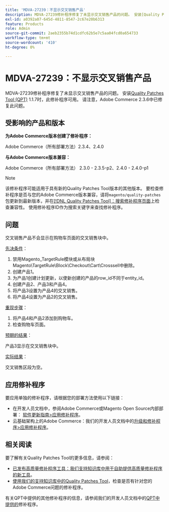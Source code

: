 ```yaml
---
title: 'MDVA-27239：不显示交叉销售产品'
description: MDVA-27239修补程序修复了未显示交叉销售产品的问题。 安装[Quality Patches Tool (QPT)](/help/announcements/adobe-commerce-announcements/magento-quality-patches-released-new-tool-to-self-serve-quality-patches.md) 1.1.7后，即可使用此修补程序。 请注意，Adobe Commerce 2.3.6中已修复此问题。
exl-id: a0392a07-645d-4811-8547-2c67e20b6313
feature: Products
role: Admin
source-git-commit: 2aeb2355b74d1cdfc62b5e7c5aa04fcd0a654733
workflow-type: tm+mt
source-wordcount: '410'
ht-degree: 0%

---
```


# MDVA-27239：不显示交叉销售产品

MDVA-27239修补程序修复了未显示交叉销售产品的问题。 安装[Quality Patches Tool (QPT)](/help/announcements/adobe-commerce-announcements/magento-quality-patches-released-new-tool-to-self-serve-quality-patches.md) 1.1.7时，此修补程序可用。 请注意，Adobe Commerce 2.3.6中已修复此问题。

## 受影响的产品和版本

**为Adobe Commerce版本创建了修补程序：**

Adobe Commerce（所有部署方法）2.3.4、2.4.0

**与Adobe Commerce版本兼容：**

Adobe Commerce（所有部署方法） 2.3.0 - 2.3.5-p2、2.4.0 - 2.4.0-p1

>[!NOTE]
>
>该修补程序可能适用于具有新的Quality Patches Tool版本的其他版本。 要检查修补程序是否与您的Adobe Commerce版本兼容，请将`magento/quality-patches`包更新到最新版本，并在[[!DNL Quality Patches Tool]：搜索修补程序页面](https://experienceleague.adobe.com/tools/commerce-quality-patches/index.html)上检查兼容性。 使用修补程序ID作为搜索关键字来查找修补程序。

## 问题

交叉销售产品不会显示在购物车页面的交叉销售块中。

<u>先决条件</u>：

1. 禁用Magento_TargetRule模块或从布局块Magento\TargetRule\Block\Checkout\Cart\Crosssell中删除。
1. 创建产品1。
1. 为产品1创建计划更新，以使新创建的产品的row_id不同于entity_id。
1. 创建产品2、产品3和产品4。
1. 将产品3设置为产品4的交叉销售。
1. 将产品4设置为产品2的交叉销售。

<u>重现步骤</u>：

1. 将产品4和产品2添加到购物车。
1. 检查购物车页面。

<u>预期的结果</u>：

产品3显示在交叉销售块中。

<u>实际结果</u>：

交叉销售区段为空。

## 应用修补程序

要应用单独的修补程序，请根据您的部署方法使用以下链接：

* 在开发人员文档中，参阅Adobe Commerce或Magento Open Source内部部署： [软件更新指南>应用修补程序](https://experienceleague.adobe.com/en/docs/commerce-operations/tools/quality-patches-tool/usage)。
* 云基础架构上的Adobe Commerce：我们的开发人员文档中的[升级和修补程序>应用修补程序](https://experienceleague.adobe.com/en/docs/commerce-cloud-service/user-guide/develop/upgrade/apply-patches)。

## 相关阅读

要了解有关Quality Patches Tool的更多信息，请参阅：

* [已发布高质量修补程序工具：我们支持知识库中用于自助提供高质量修补程序的新工具](/help/announcements/adobe-commerce-announcements/magento-quality-patches-released-new-tool-to-self-serve-quality-patches.md)。
* [使用我们的支持知识库中的Quality Patches Tool](/help/support-tools/patches-available-in-qpt-tool/check-patch-for-magento-issue-with-magento-quality-patches.md)，检查是否有针对您的Adobe Commerce问题的修补程序。

有关QPT中提供的其他修补程序的信息，请参阅我们的开发人员文档中的[QPT中提供的](https://experienceleague.adobe.com/tools/commerce-quality-patches/index.html)修补程序。
